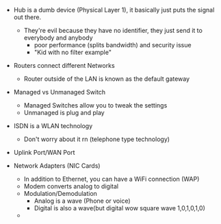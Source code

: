 
- Hub is a dumb device (Physical Layer 1), it basically just puts the signal out there.
	- They're evil because they have no identifier, they just send it to everybody and anybody
		- poor performance (splits bandwidth) and security issue
		- "Kid with no filter example"
- Routers connect different Networks
	- Router outside of the LAN is known as the default gateway 
- Managed vs Unmanaged Switch
	- Managed Switches allow you to tweak the settings
	- Unmanaged is plug and play 
- ISDN is a WLAN technology 
	- Don't worry about it rn (telephone type technology)
- Uplink Port/WAN Port 

- Network Adapters (NIC Cards)
	- In addition to Ethernet, you can have a WiFi connection (WAP)
	- Modem converts analog to digital 
	- Modulation/Demodulation
		- Analog is a wave (Phone or voice)
		- Digital is also a wave(but digital wow square wave 1,0,1,0,1,0)
	- 

